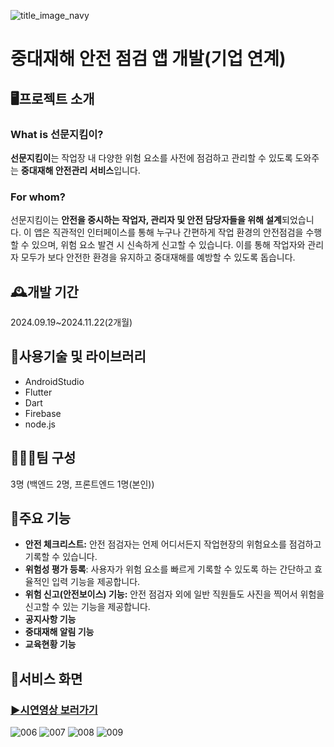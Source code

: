 ![title_image_navy](https://github.com/user-attachments/assets/d04dc5d7-89c2-4cc7-9a22-cea683b47aa6)
# 중대재해 안전 점검 앱 개발(기업 연계)

## 🖥️프로젝트 소개
### What is 선문지킴이?
**선문지킴이**는 작업장 내 다양한 위험 요소를 사전에 점검하고 관리할 수 있도록 도와주는 **중대재해 안전관리 서비스**입니다. 
### For whom?
선문지킴이는 **안전을 중시하는 작업자, 관리자 및 안전 담당자들을 위해 설계**되었습니다. 이 앱은 직관적인 인터페이스를 통해 누구나 간편하게 작업 환경의 안전점검을 수행할 수 있으며, 위험 요소 발견 시 신속하게 신고할 수 있습니다. 이를 통해 작업자와 관리자 모두가 보다 안전한 환경을 유지하고 중대재해를 예방할 수 있도록 돕습니다.

## 🕰️개발 기간
2024.09.19~2024.11.22(2개월)

## 🔧사용기술 및 라이브러리
- AndroidStudio
- Flutter
- Dart
- Firebase
- node.js

## 🧑‍🤝‍🧑팀 구성
3명 (백엔드 2명, 프론트엔드 1명(본인))

## 📌주요 기능
- **안전 체크리스트:** 안전 점검자는 언제 어디서든지 작업현장의 위험요소를 점검하고 기록할 수 있습니다.
- **위험성 평가 등록**: 사용자가 위험 요소를 빠르게 기록할 수 있도록 하는 간단하고 효율적인 입력 기능을 제공합니다.
- **위험 신고(안전보이스) 기능:**  안전 점검자 외에 일반 직원들도 사진을 찍어서 위험을 신고할 수 있는 기능을 제공합니다.
- **공지사항 기능**
- **중대재해 알림 기능**
- **교육현황 기능**

## 👀서비스 화면
### [▶️시연영상 보러가기](https://youtu.be/98KPh1BV_ns?si=F5Eq-_dyC5H6rjF8)
![006](https://github.com/user-attachments/assets/adb592a1-9251-42de-8dc3-f593d866b6b1)
![007](https://github.com/user-attachments/assets/5d909bd8-a2db-4c02-86a1-3127e2893919)
![008](https://github.com/user-attachments/assets/2e16347f-4355-49c5-9e34-ecee4ec484ff)
![009](https://github.com/user-attachments/assets/146f9097-c2a3-4789-903f-cd476dedd247)
